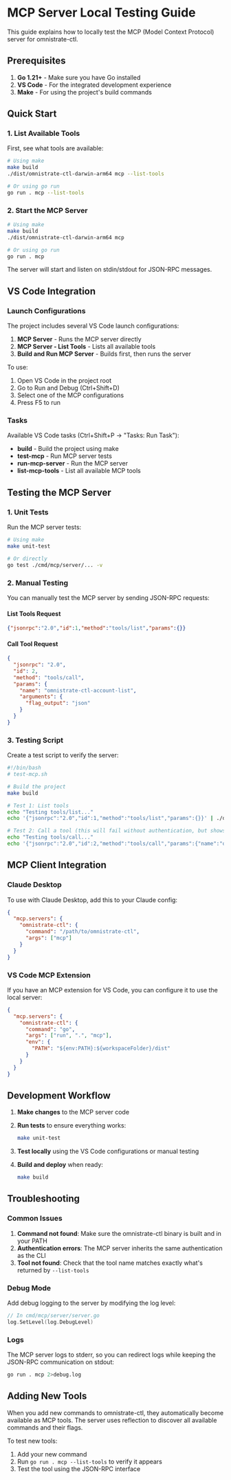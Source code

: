 # MCP Server Local Testing Guide

This guide explains how to locally test the MCP (Model Context Protocol) server for omnistrate-ctl.

## Prerequisites

1. **Go 1.21+** - Make sure you have Go installed
2. **VS Code** - For the integrated development experience
3. **Make** - For using the project's build commands

## Quick Start

### 1. List Available Tools

First, see what tools are available:

```bash
# Using make
make build
./dist/omnistrate-ctl-darwin-arm64 mcp --list-tools

# Or using go run
go run . mcp --list-tools
```

### 2. Start the MCP Server

```bash
# Using make
make build
./dist/omnistrate-ctl-darwin-arm64 mcp

# Or using go run
go run . mcp
```

The server will start and listen on stdin/stdout for JSON-RPC messages.

## VS Code Integration

### Launch Configurations

The project includes several VS Code launch configurations:

1. **MCP Server** - Runs the MCP server directly
2. **MCP Server - List Tools** - Lists all available tools
3. **Build and Run MCP Server** - Builds first, then runs the server

To use:

1. Open VS Code in the project root
2. Go to Run and Debug (Ctrl+Shift+D)
3. Select one of the MCP configurations
4. Press F5 to run

### Tasks

Available VS Code tasks (Ctrl+Shift+P → "Tasks: Run Task"):

- **build** - Build the project using make
- **test-mcp** - Run MCP server tests
- **run-mcp-server** - Run the MCP server
- **list-mcp-tools** - List all available MCP tools

## Testing the MCP Server

### 1. Unit Tests

Run the MCP server tests:

```bash
# Using make
make unit-test

# Or directly
go test ./cmd/mcp/server/... -v
```

### 2. Manual Testing

You can manually test the MCP server by sending JSON-RPC requests:

#### List Tools Request

```json
{"jsonrpc":"2.0","id":1,"method":"tools/list","params":{}}
```

#### Call Tool Request

```json
{
  "jsonrpc": "2.0",
  "id": 2,
  "method": "tools/call",
  "params": {
    "name": "omnistrate-ctl-account-list",
    "arguments": {
      "flag_output": "json"
    }
  }
}
```

### 3. Testing Script

Create a test script to verify the server:

```bash
#!/bin/bash
# test-mcp.sh

# Build the project
make build

# Test 1: List tools
echo "Testing tools/list..."
echo '{"jsonrpc":"2.0","id":1,"method":"tools/list","params":{}}' | ./dist/omnistrate-ctl-darwin-arm64 mcp

# Test 2: Call a tool (this will fail without authentication, but shows the call works)
echo "Testing tools/call..."
echo '{"jsonrpc":"2.0","id":2,"method":"tools/call","params":{"name":"omnistrate-ctl-account-list","arguments":{"flag_output":"json"}}}' | ./dist/omnistrate-ctl-darwin-arm64 mcp
```

## MCP Client Integration

### Claude Desktop

To use with Claude Desktop, add this to your Claude config:

```json
{
  "mcp.servers": {
    "omnistrate-ctl": {
      "command": "/path/to/omnistrate-ctl",
      "args": ["mcp"]
    }
  }
}
```

### VS Code MCP Extension

If you have an MCP extension for VS Code, you can configure it to use the local server:

```json
{
  "mcp.servers": {
    "omnistrate-ctl": {
      "command": "go",
      "args": ["run", ".", "mcp"],
      "env": {
        "PATH": "${env:PATH}:${workspaceFolder}/dist"
      }
    }
  }
}
```

## Development Workflow

1. **Make changes** to the MCP server code
2. **Run tests** to ensure everything works:

   ```bash
   make unit-test
   ```

3. **Test locally** using the VS Code configurations or manual testing
4. **Build and deploy** when ready:

   ```bash
   make build
   ```

## Troubleshooting

### Common Issues

1. **Command not found**: Make sure the omnistrate-ctl binary is built and in your PATH
2. **Authentication errors**: The MCP server inherits the same authentication as the CLI
3. **Tool not found**: Check that the tool name matches exactly what's returned by `--list-tools`

### Debug Mode

Add debug logging to the server by modifying the log level:

```go
// In cmd/mcp/server/server.go
log.SetLevel(log.DebugLevel)
```

### Logs

The MCP server logs to stderr, so you can redirect logs while keeping the JSON-RPC communication on stdout:

```bash
go run . mcp 2>debug.log
```

## Adding New Tools

When you add new commands to omnistrate-ctl, they automatically become available as MCP tools. The server uses reflection to discover all available commands and their flags.

To test new tools:

1. Add your new command
2. Run `go run . mcp --list-tools` to verify it appears
3. Test the tool using the JSON-RPC interface
